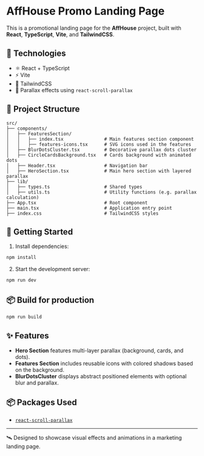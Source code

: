 # AffHouse Promo Landing Page

This is a promotional landing page for the **AffHouse** project, built with **React**, **TypeScript**, **Vite**, and **TailwindCSS**.

## 🔧 Technologies

- ⚛️ React + TypeScript
- ⚡ Vite
- 💨 TailwindCSS
- 🎨 Parallax effects using `react-scroll-parallax`

## 📁 Project Structure

```
src/
├── components/
│   ├── FeaturesSection/
│   │   ├── index.tsx               # Main features section component
│   │   ├── features-icons.tsx      # SVG icons used in the features
│   ├── BlurDotsCluster.tsx         # Decorative parallax dots cluster
│   ├── CircleCardsBackground.tsx   # Cards background with animated dots
│   ├── Header.tsx                  # Navigation bar
│   ├── HeroSection.tsx             # Main hero section with layered parallax
├── lib/
│   ├── types.ts                    # Shared types
│   ├── utils.ts                    # Utility functions (e.g. parallax calculation)
├── App.tsx                         # Root component
├── main.tsx                        # Application entry point
├── index.css                       # TailwindCSS styles
```

## 🚀 Getting Started

1. Install dependencies:

```bash
npm install
```

2. Start the development server:

```bash
npm run dev
```

## 📦 Build for production

```bash
npm run build
```

## ✨ Features

- **Hero Section** features multi-layer parallax (background, cards, and dots).
- **Features Section** includes reusable icons with colored shadows based on the background.
- **BlurDotsCluster** displays abstract positioned elements with optional blur and parallax.

## 📦 Packages Used

- [`react-scroll-parallax`](https://www.npmjs.com/package/react-scroll-parallax)

---

🛰 Designed to showcase visual effects and animations in a marketing landing page.
